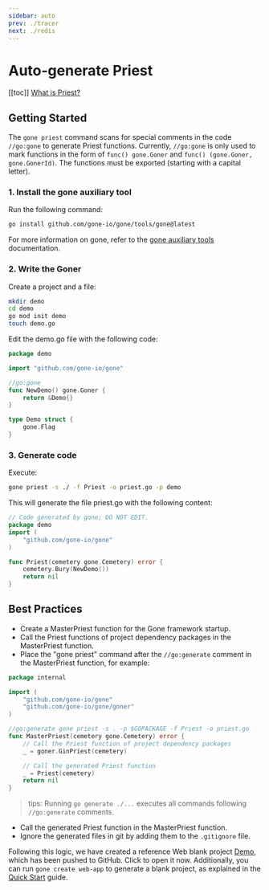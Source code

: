 ```yaml
---
sidebar: auto
prev: ./tracer
next: ./redis
---
```

# Auto-generate Priest

[[toc]]
[What is Priest?](./core-concept.md)

## Getting Started

The `gone priest` command scans for special comments in the code `//go:gone` to generate Priest functions. Currently, `//go:gone` is only used to mark functions in the form of `func() gone.Goner` and `func() (gone.Goner, gone.GonerId)`. The functions must be exported (starting with a capital letter).

### 1. Install the gone auxiliary tool

Run the following command:
```bash
go install github.com/gone-io/gone/tools/gone@latest
```
For more information on gone, refer to the [gone auxiliary tools](../references/gone-tool.md) documentation.

### 2. Write the Goner

Create a project and a file:
```bash
mkdir demo
cd demo
go mod init demo
touch demo.go
```

Edit the demo.go file with the following code:
```go
package demo

import "github.com/gone-io/gone"

//go:gone
func NewDemo() gone.Goner {
    return &Demo{}
}

type Demo struct {
    gone.Flag
}
```

### 3. Generate code

Execute:
```bash
gone priest -s ./ -f Priest -o priest.go -p demo
```
This will generate the file priest.go with the following content:
```go
// Code generated by gone; DO NOT EDIT.
package demo
import (
    "github.com/gone-io/gone"
)

func Priest(cemetery gone.Cemetery) error {
    cemetery.Bury(NewDemo())
    return nil
}
```

## Best Practices

- Create a MasterPriest function for the Gone framework startup.
- Call the Priest functions of project dependency packages in the MasterPriest function.
- Place the "gone priest" command after the `//go:generate` comment in the MasterPriest function, for example:
```go
package internal

import (
    "github.com/gone-io/gone"
    "github.com/gone-io/gone/goner"
)

//go:generate gone priest -s . -p $GOPACKAGE -f Priest -o priest.go
func MasterPriest(cemetery gone.Cemetery) error {
    // Call the Priest function of project dependency packages
    _ = goner.GinPriest(cemetery)

    // Call the generated Priest function
    _ = Priest(cemetery)
    return nil
}
```
> tips: Running `go generate ./...` executes all commands following `//go:generate` comments.

- Call the generated Priest function in the MasterPriest function.
- Ignore the generated files in git by adding them to the `.gitignore` file.

Following this logic, we have created a reference Web blank project [Demo](https://github.com/gone-io/examples/tree/main/empty), which has been pushed to GitHub. Click to open it now. Additionally, you can run `gone create web-app` to generate a blank project, as explained in the [Quick Start](https://goner.fun/en/quick-start/) guide.